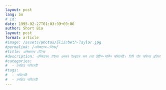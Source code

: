 ```yaml
---
layout: post
lang: bn
# id: 
date: 1995-02-27T01:03:09+00:00
author: Short Bio
layout: post
format: article
#image: /assets/photos/Elizabeth-Taylor.jpg
#permalink: /এলিজাবেথ-টেইলর/
#title: এলিজাবেথ টেইলর
#description: এলিজাবেথ টেইলর একজন ইংল্যান্ডে জন্ম নেয়া ব্রিটিশ-মার্কিন অভিনেত্রী। তিনি তাঁর অভিনয় প্রতিভা ও সৌন্দর্যের জন্য বিশেষভাবে উল্লেখযোগ্য। 
#categories:
#  - চলচ্চিত্র অভিনেত্রী
#tags:
#  - অভিনেত্রী
#  - চলচ্চিত্র অভিনেত্রী
---
```

